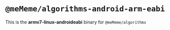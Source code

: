 # `@meMeme/algorithms-android-arm-eabi`

This is the **armv7-linux-androideabi** binary for `@meMeme/algorithms`
